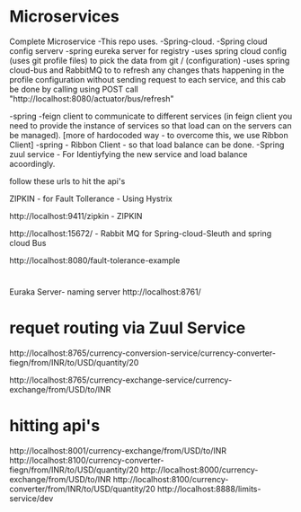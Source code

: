 # Microservices
Complete Microservice 
-This repo uses.
-Spring-cloud.
-Spring cloud config serverv
-spring eureka server for registry
-uses spring cloud config (uses git profile files) to pick the data from git / (configuration)
-uses spring cloud-bus and RabbitMQ to to refresh any changes thats happening in the profile configuration without sending request to each service,
and this cab be done by calling using POST call "http://localhost:8080/actuator/bus/refresh"

-spring -feign client to communicate to different services (in feign client you need to provide the instance of   services so that load can on the 
servers can be managed). [more of hardocoded way - to overcome this, we use Ribbon Client]
-spring - Ribbon Client - so that load balance can be done.
-Spring zuul service - For Identiyfying the new service and load balance acoordingly.


follow these urls to hit the api's


ZIPKIN - for Fault Tollerance - Using Hystrix

http://localhost:9411/zipkin - ZIPKIN 

http://localhost:15672/ - Rabbit MQ for Spring-cloud-Sleuth and spring cloud Bus

http://localhost:8080/fault-tolerance-example

#
Euraka Server- naming server
http://localhost:8761/
# requet routing via Zuul Service
http://localhost:8765/currency-conversion-service/currency-converter-fiegn/from/INR/to/USD/quantity/20

http://localhost:8765/currency-exchange-service/currency-exchange/from/USD/to/INR

# hitting api's 
http://localhost:8001/currency-exchange/from/USD/to/INR
http://localhost:8100/currency-converter-fiegn/from/INR/to/USD/quantity/20
http://localhost:8000/currency-exchange/from/USD/to/INR
http://localhost:8100/currency-converter/from/INR/to/USD/quantity/20
http://localhost:8888/limits-service/dev

